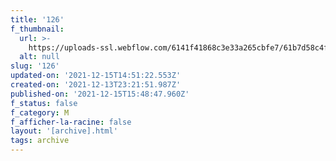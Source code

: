 ```yaml
---
title: '126'
f_thumbnail:
  url: >-
    https://uploads-ssl.webflow.com/6141f41868c3e33a265cbfe7/61b7d58c4ff7f616bbc76536_126.jpg
  alt: null
slug: '126'
updated-on: '2021-12-15T14:51:22.553Z'
created-on: '2021-12-13T23:21:51.987Z'
published-on: '2021-12-15T15:48:47.960Z'
f_status: false
f_category: M
f_afficher-la-racine: false
layout: '[archive].html'
tags: archive
---
```



